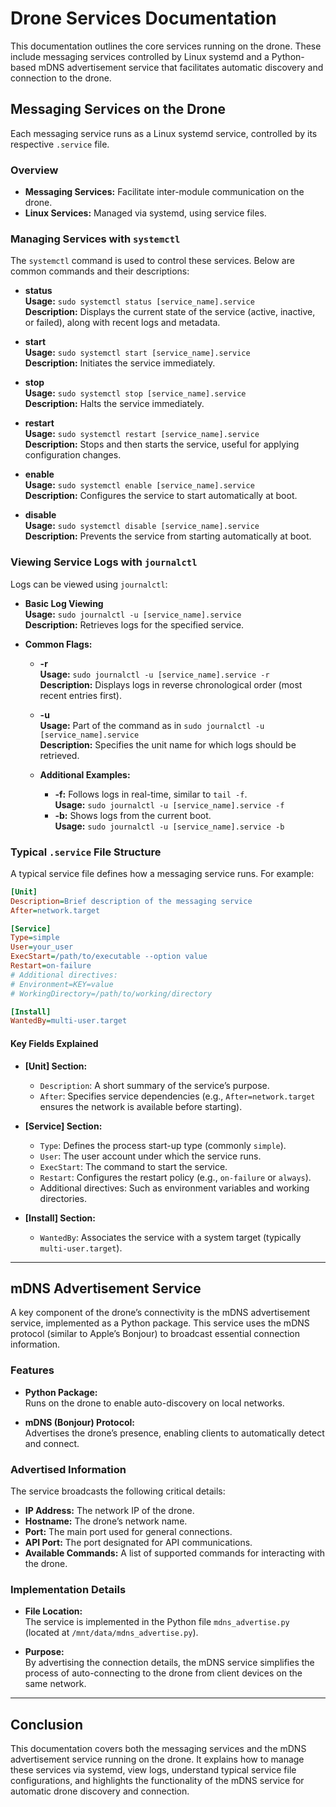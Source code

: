 # Drone Services Documentation

This documentation outlines the core services running on the drone. These include messaging services controlled by Linux systemd and a Python-based mDNS advertisement service that facilitates automatic discovery and connection to the drone.

## Messaging Services on the Drone

Each messaging service runs as a Linux systemd service, controlled by its respective `.service` file.

### Overview

- **Messaging Services:** Facilitate inter-module communication on the drone.
- **Linux Services:** Managed via systemd, using service files.

### Managing Services with `systemctl`

The `systemctl` command is used to control these services. Below are common commands and their descriptions:

- **status**  
  **Usage:** `sudo systemctl status [service_name].service`  
  **Description:** Displays the current state of the service (active, inactive, or failed), along with recent logs and metadata.

- **start**  
  **Usage:** `sudo systemctl start [service_name].service`  
  **Description:** Initiates the service immediately.

- **stop**  
  **Usage:** `sudo systemctl stop [service_name].service`  
  **Description:** Halts the service immediately.

- **restart**  
  **Usage:** `sudo systemctl restart [service_name].service`  
  **Description:** Stops and then starts the service, useful for applying configuration changes.

- **enable**  
  **Usage:** `sudo systemctl enable [service_name].service`  
  **Description:** Configures the service to start automatically at boot.

- **disable**  
  **Usage:** `sudo systemctl disable [service_name].service`  
  **Description:** Prevents the service from starting automatically at boot.

### Viewing Service Logs with `journalctl`

Logs can be viewed using `journalctl`:

- **Basic Log Viewing**  
  **Usage:** `sudo journalctl -u [service_name].service`  
  **Description:** Retrieves logs for the specified service.

- **Common Flags:**
  - **-r**  
    **Usage:** `sudo journalctl -u [service_name].service -r`  
    **Description:** Displays logs in reverse chronological order (most recent entries first).
  
  - **-u**  
    **Usage:** Part of the command as in `sudo journalctl -u [service_name].service`  
    **Description:** Specifies the unit name for which logs should be retrieved.
  
  - **Additional Examples:**
    - **-f:** Follows logs in real-time, similar to `tail -f`.  
      **Usage:** `sudo journalctl -u [service_name].service -f`
    - **-b:** Shows logs from the current boot.  
      **Usage:** `sudo journalctl -u [service_name].service -b`

### Typical `.service` File Structure

A typical service file defines how a messaging service runs. For example:

```ini
[Unit]
Description=Brief description of the messaging service
After=network.target

[Service]
Type=simple
User=your_user
ExecStart=/path/to/executable --option value
Restart=on-failure
# Additional directives:
# Environment=KEY=value
# WorkingDirectory=/path/to/working/directory

[Install]
WantedBy=multi-user.target
```

#### Key Fields Explained

- **[Unit] Section:**
  - `Description`: A short summary of the service’s purpose.
  - `After`: Specifies service dependencies (e.g., `After=network.target` ensures the network is available before starting).
  
- **[Service] Section:**
  - `Type`: Defines the process start-up type (commonly `simple`).
  - `User`: The user account under which the service runs.
  - `ExecStart`: The command to start the service.
  - `Restart`: Configures the restart policy (e.g., `on-failure` or `always`).
  - Additional directives: Such as environment variables and working directories.
  
- **[Install] Section:**
  - `WantedBy`: Associates the service with a system target (typically `multi-user.target`).

---

## mDNS Advertisement Service

A key component of the drone’s connectivity is the mDNS advertisement service, implemented as a Python package. This service uses the mDNS protocol (similar to Apple’s Bonjour) to broadcast essential connection information.

### Features

- **Python Package:**  
  Runs on the drone to enable auto-discovery on local networks.

- **mDNS (Bonjour) Protocol:**  
  Advertises the drone’s presence, enabling clients to automatically detect and connect.

### Advertised Information

The service broadcasts the following critical details:

- **IP Address:** The network IP of the drone.  
- **Hostname:** The drone’s network name.  
- **Port:** The main port used for general connections.  
- **API Port:** The port designated for API communications.  
- **Available Commands:** A list of supported commands for interacting with the drone.

### Implementation Details

- **File Location:**  
  The service is implemented in the Python file `mdns_advertise.py` (located at `/mnt/data/mdns_advertise.py`).

- **Purpose:**  
  By advertising the connection details, the mDNS service simplifies the process of auto-connecting to the drone from client devices on the same network.

---

## Conclusion

This documentation covers both the messaging services and the mDNS advertisement service running on the drone. It explains how to manage these services via systemd, view logs, understand typical service file configurations, and highlights the functionality of the mDNS service for automatic drone discovery and connection.
